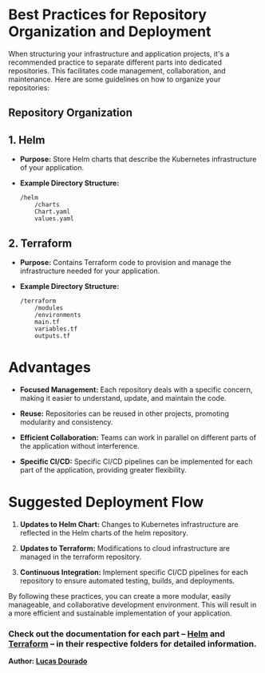 # Best Practices for Repository Organization and Deployment

When structuring your infrastructure and application projects, it's a recommended practice to separate different parts into dedicated repositories. This facilitates code management, collaboration, and maintenance. Here are some guidelines on how to organize your repositories:

## Repository Organization

## 1. Helm

- **Purpose:** Store Helm charts that describe the Kubernetes infrastructure of your application.

- **Example Directory Structure:**
    ```plaintext
    /helm
        /charts
        Chart.yaml
        values.yaml
## 2. Terraform

- **Purpose:** Contains Terraform code to provision and manage the infrastructure needed for your application.

- **Example Directory Structure:**
    ```plaintext
    /terraform
        /modules
        /environments
        main.tf
        variables.tf
        outputs.tf
# Advantages

- **Focused Management:** Each repository deals with a specific concern, making it easier to understand, update, and maintain the code.

- **Reuse:** Repositories can be reused in other projects, promoting modularity and consistency.

- **Efficient Collaboration:** Teams can work in parallel on different parts of the application without interference.

- **Specific CI/CD:** Specific CI/CD pipelines can be implemented for each part of the application, providing greater flexibility.

# Suggested Deployment Flow

1. **Updates to Helm Chart:** Changes to Kubernetes infrastructure are reflected in the Helm charts of the helm repository.

2. **Updates to Terraform:** Modifications to cloud infrastructure are managed in the terraform repository.

3. **Continuous Integration:** Implement specific CI/CD pipelines for each repository to ensure automated testing, builds, and deployments.

By following these practices, you can create a more modular, easily manageable, and collaborative development environment. This will result in a more efficient and sustainable implementation of your application.

### Check out the documentation for each part – [Helm](./helm/metabase/README.md) and [Terraform](./terraform/README.md) – in their respective folders for detailed information.

**Author: [Lucas Dourado](https://www.linkedin.com/in/lucascdourado/)**

<!-- E aí, me contrata aí? Tô pronto pra somar e botar muita energia boa no time! -->